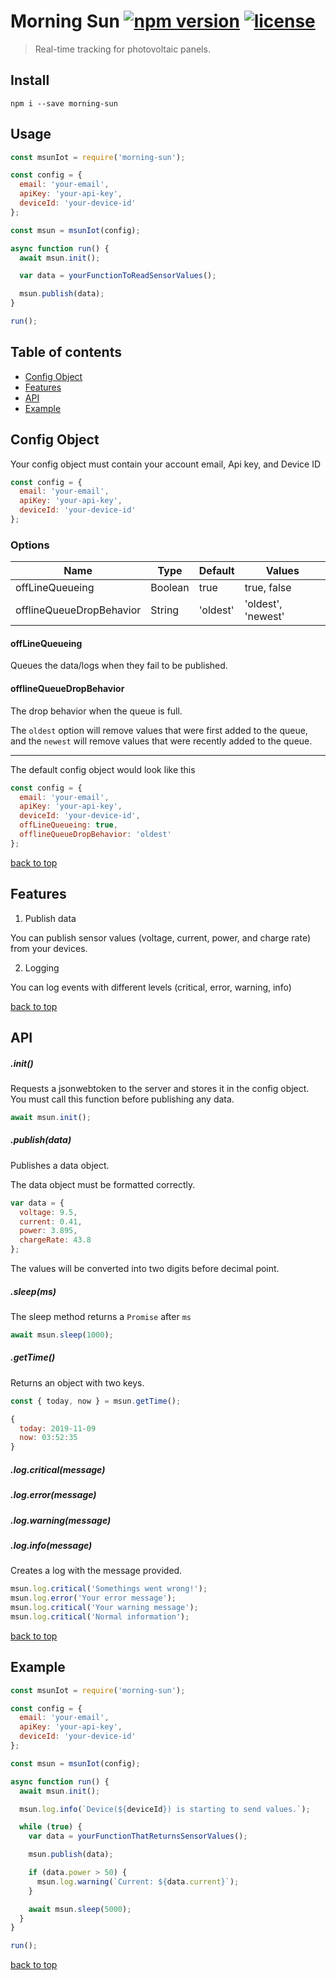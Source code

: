 # Morning Sun [![npm version](https://img.shields.io/npm/v/morning-sun)](https://www.npmjs.com/package/morning-sun) [![license](https://img.shields.io/github/license/horimz/morning-sun)](https://www.npmjs.com/package/morning-sun)

> Real-time tracking for photovoltaic panels.

## Install

```
npm i --save morning-sun
```

## Usage

```javascript
const msunIot = require('morning-sun');

const config = {
  email: 'your-email',
  apiKey: 'your-api-key',
  deviceId: 'your-device-id'
};

const msun = msunIot(config);

async function run() {
  await msun.init();

  var data = yourFunctionToReadSensorValues();

  msun.publish(data);
}

run();
```

## Table of contents

- [Config Object](#config-object)
- [Features](#features)
- [API](#api)
- [Example](#example)

## Config Object

Your config object must contain your account email, Api key, and Device ID

```js
const config = {
  email: 'your-email',
  apiKey: 'your-api-key',
  deviceId: 'your-device-id'
};
```

### Options

| Name                     | Type    | Default  | Values             |
| ------------------------ | ------- | -------- | ------------------ |
| offLineQueueing          | Boolean | true     | true, false        |
| offlineQueueDropBehavior | String  | 'oldest' | 'oldest', 'newest' |

#### offLineQueueing

Queues the data/logs when they fail to be published.

#### offlineQueueDropBehavior

The drop behavior when the queue is full.

The `oldest` option will remove values that were first added to the queue, and the `newest` will remove values that were recently added to the queue.

---

The default config object would look like this

```js
const config = {
  email: 'your-email',
  apiKey: 'your-api-key',
  deviceId: 'your-device-id',
  offLineQueueing: true,
  offlineQueueDropBehavior: 'oldest'
};
```

[back to top](#table-of-contents)

## Features

1. Publish data

You can publish sensor values (voltage, current, power, and charge rate) from your devices.

2. Logging

You can log events with different levels (critical, error, warning, info)

[back to top](#table-of-contents)

## API

##### .init()

Requests a jsonwebtoken to the server and stores it in the config object. You must call this function before publishing any data.

```javascript
await msun.init();
```

##### .publish(data)

Publishes a data object.

The data object must be formatted correctly.

```js
var data = {
  voltage: 9.5,
  current: 0.41,
  power: 3.895,
  chargeRate: 43.8
};
```

The values will be converted into two digits before decimal point.

##### .sleep(ms)

The sleep method returns a `Promise` after `ms`

```javascript
await msun.sleep(1000);
```

##### .getTime()

Returns an object with two keys.

```javascript
const { today, now } = msun.getTime();
```

```js
{
  today: 2019-11-09
  now: 03:52:35
}
```

##### .log.critical(message)

##### .log.error(message)

##### .log.warning(message)

##### .log.info(message)

Creates a log with the message provided.

```javascript
msun.log.critical('Somethings went wrong!');
msun.log.error('Your error message');
msun.log.critical('Your warning message');
msun.log.critical('Normal information');
```

[back to top](#table-of-contents)

## Example

```javascript
const msunIot = require('morning-sun');

const config = {
  email: 'your-email',
  apiKey: 'your-api-key',
  deviceId: 'your-device-id'
};

const msun = msunIot(config);

async function run() {
  await msun.init();

  msun.log.info(`Device(${deviceId}) is starting to send values.`);

  while (true) {
    var data = yourFunctionThatReturnsSensorValues();

    msun.publish(data);

    if (data.power > 50) {
      msun.log.warning(`Current: ${data.current}`);
    }

    await msun.sleep(5000);
  }
}

run();
```

[back to top](#table-of-contents)

[morning-sun]: https://www.hawkins19.appspot.com
